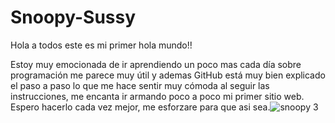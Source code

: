 # Snoopy-Sussy
Hola a todos este es mi primer hola mundo!!

Estoy muy emocionada de ir aprendiendo un poco mas cada día sobre programación
me parece muy útil y ademas GitHub está muy bien explicado el paso a paso lo que me hace sentir muy cómoda al seguir las instrucciones, me encanta ir armando poco a poco mi primer sitio web. 
Espero hacerlo cada vez mejor, me esforzare para que asi sea.![snoopy 3](https://user-images.githubusercontent.com/93014692/138564359-1f0f67eb-d7d8-4af6-8845-dfe91cfe7c17.jpeg)
